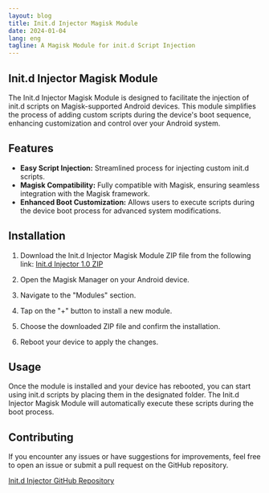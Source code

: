 ```yaml
---
layout: blog
title: Init.d Injector Magisk Module
date: 2024-01-04
lang: eng
tagline: A Magisk Module for init.d Script Injection
--- 
```


## Init.d Injector Magisk Module

The Init.d Injector Magisk Module is designed to facilitate the injection of init.d scripts on Magisk-supported Android devices. This module simplifies the process of adding custom scripts during the device's boot sequence, enhancing customization and control over your Android system.

## Features

- **Easy Script Injection:** Streamlined process for injecting custom init.d scripts.
- **Magisk Compatibility:** Fully compatible with Magisk, ensuring seamless integration with the Magisk framework.
- **Enhanced Boot Customization:** Allows users to execute scripts during the device boot process for advanced system modifications.

## Installation

1. Download the Init.d Injector Magisk Module ZIP file from the following link:
   [Init.d Injector 1.0 ZIP](https://www.droidmirror.com/download/init-d-injector-1-0-zip)

2. Open the Magisk Manager on your Android device.

3. Navigate to the "Modules" section.

4. Tap on the "+" button to install a new module.

5. Choose the downloaded ZIP file and confirm the installation.

6. Reboot your device to apply the changes.

## Usage

Once the module is installed and your device has rebooted, you can start using init.d scripts by placing them in the designated folder. The Init.d Injector Magisk Module will automatically execute these scripts during the boot process.

## Contributing

If you encounter any issues or have suggestions for improvements, feel free to open an issue or submit a pull request on the GitHub repository.

[Init.d Injector GitHub Repository](https://github.com/Zackptg5/Init.d-Injector)
